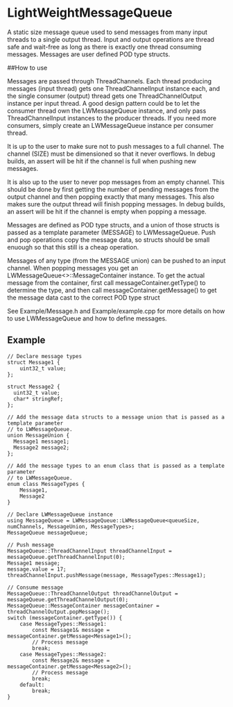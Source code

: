 # LightWeightMessageQueue

A static size message queue used to send messages from many input threads to a single output thread. Input and output operations are thread safe and wait-free as long as there is exactly one thread consuming messages. Messages are user defined POD type structs.

##How to use 

Messages are passed through ThreadChannels. Each thread producing messages (input thread) gets one ThreadChannelInput instance each, and the single consumer (output) thread gets one ThreadChannelOutput instance per input thread. A good design pattern could be to let the consumer thread own the LWMessageQueue instance, and only pass ThreadChannelInput instances to the producer threads. If you need more consumers, simply create an LWMessageQueue instance per consumer thread.

It is up to the user to make sure not to push messages to a full channel. The channel (SIZE) must be dimensioned so that it never overflows. In debug builds, an assert will be hit if the channel is full when pushing new messages.

It is also up to the user to never pop messages from an empty channel. This should be done by first getting the number of pending messages from the output channel and then popping exactly that many messages. This also makes sure the output thread will finish popping messages. In debug builds, an assert will be hit if the channel is empty when popping a message.

Messages are defined as POD type structs, and a union of those structs is passed as a template parameter (MESSAGE) to LWMessageQueue. Push and pop operations copy the message data, so structs should be small enuough so that this still is a cheap operation.

Messages of any type (from the MESSAGE union) can be pushed to an input channel. When popping messages you get an LWMessageQueue<>::MessageContainer instance. To get the actual message from the container, first call messageContainer.getType() to determine the type, and then call messageContainer.getMessage<TYPE>() to get the message data cast to the correct POD type struct 

See Example/Message.h and Example/example.cpp for more details on how to use LWMessageQueue and how to define messages.

## Example

```
// Declare message types
struct Message1 {
	uint32_t value;
};

struct Message2 {
  uint32_t value;
  char* stringRef;
};

// Add the message data structs to a message union that is passed as a template parameter
// to LWMessageQueue.
union MessageUnion {
  Message1 message1;
  Message2 message2;
};

// Add the message types to an enum class that is passed as a template parameter
// to LWMessageQueue.
enum class MessageTypes {
	Message1,
	Message2
}

// Declare LWMessageQueue instance
using MessageQueue = LWMessageQueue::LWMessageQueue<queueSize, numChannels, MessageUnion, MessageTypes>;
MessageQueue messageQueue;

// Push message
MessageQueue::ThreadChannelInput threadChannelInput = messageQueue.getThreadChannelInput(0);
Message1 message;
message.value = 17;
threadChannelInput.pushMessage(message, MessageTypes::Message1);

// Consume message
MessageQueue::ThreadChannelOutput threadChannelOutput = messageQueue.getThreadChannelOutput(0);
MessageQueue::MessageContainer messageContainer = threadChannelOutput.popMessage();
switch (messageContainer.getType()) {
	case MessageTypes::Message1:
		const Message1& message = messageContainer.getMessage<Message1>();
		// Process message
		break;
	case MessageTypes::Message2:
		const Message2& message = messageContainer.getMessage<Message2>();
		// Process message
		break;
	default:
		break;
}
```
